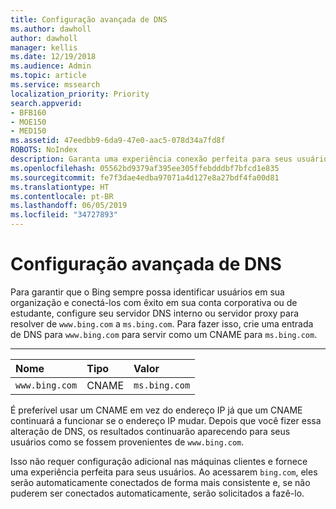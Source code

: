 ```yaml
---
title: Configuração avançada de DNS
ms.author: dawholl
author: dawholl
manager: kellis
ms.date: 12/19/2018
ms.audience: Admin
ms.topic: article
ms.service: mssearch
localization_priority: Priority
search.appverid:
- BFB160
- MOE150
- MED150
ms.assetid: 47eedbb9-6da9-47e0-aac5-078d34a7fd8f
ROBOTS: NoIndex
description: Garanta uma experiência conexão perfeita para seus usuários ao configurar o servidor DNS usando um CNAME
ms.openlocfilehash: 05562bd9379af395ee305ffebdddbf7bfcd1e835
ms.sourcegitcommit: fe7f3dae4edba97071a4d127e8a27bdf4fa00d81
ms.translationtype: HT
ms.contentlocale: pt-BR
ms.lasthandoff: 06/05/2019
ms.locfileid: "34727893"
---
```

# <a name="advanced-dns-configuration"></a>Configuração avançada de DNS


Para garantir que o Bing sempre possa identificar usuários em sua organização e conectá-los com êxito em sua conta corporativa ou de estudante, configure seu servidor DNS interno ou servidor proxy para resolver de `www.bing.com` a `ms.bing.com`. Para fazer isso, crie uma entrada de DNS para `www.bing.com` para servir como um CNAME para `ms.bing.com`.
  
****

|**Nome**|**Tipo**|**Valor**|
|:-----|:-----|:-----|
|`www.bing.com`  <br/> |CNAME  <br/> |`ms.bing.com`  <br/> |
   
É preferível usar um CNAME em vez do endereço IP já que um CNAME continuará a funcionar se o endereço IP mudar. Depois que você fizer essa alteração de DNS, os resultados continuarão aparecendo para seus usuários como se fossem provenientes de `www.bing.com`. 
  
Isso não requer configuração adicional nas máquinas clientes e fornece uma experiência perfeita para seus usuários. Ao acessarem `bing.com`, eles serão automaticamente conectados de forma mais consistente e, se não puderem ser conectados automaticamente, serão solicitados a fazê-lo.
